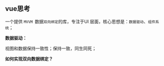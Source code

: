 ## vue思考

一个提供 `MVVM `数据`双向绑定`的库，专注于UI 层面，核心思想是：`数据驱动`、`组件系统`；

**数据驱动：**

视图和数据保持一致性；保持一致，同生同死；

**如何实现双向数据绑定？**

